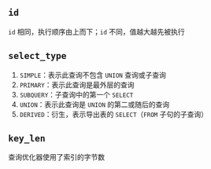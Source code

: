 ## `id`
`id` 相同，执行顺序由上而下；`id` 不同，值越大越先被执行

## `select_type`
1. `SIMPLE`：表示此查询不包含 `UNION` 查询或子查询
2. `PRIMARY`：表示此查询是最外层的查询
3. `SUBQUERY`：子查询中的第一个 `SELECT`
4. `UNION`：表示此查询是 `UNION` 的第二或随后的查询
5. `DERIVED`：衍生，表示导出表的 `SELECT`（`FROM` 子句的子查询）

## `key_len`
查询优化器使用了索引的字节数